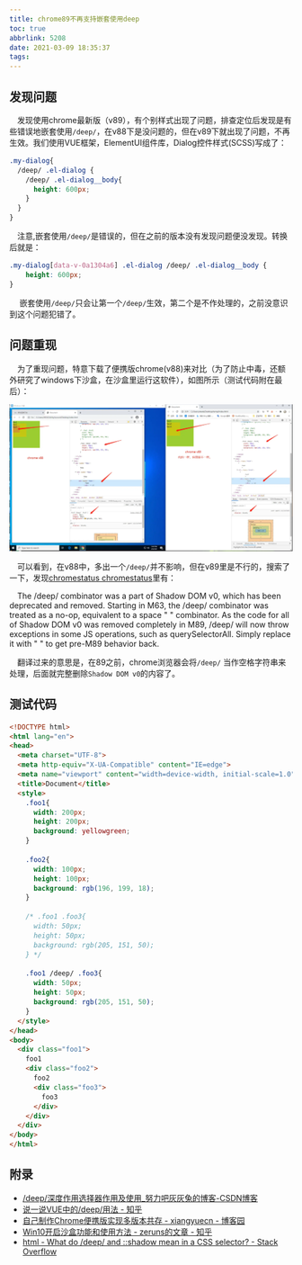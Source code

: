 ```yaml
---
title: chrome89不再支持嵌套使用deep
toc: true
abbrlink: 5208
date: 2021-03-09 18:35:37
tags:
---
```


## 发现问题
&emsp;发现使用chrome最新版（v89），有个别样式出现了问题，排查定位后发现是有些错误地嵌套使用`/deep/`，在v88下是没问题的，但在v89下就出现了问题，不再生效。我们使用VUE框架，ElementUI组件库，Dialog控件样式(SCSS)写成了：

```scss
.my-dialog{
  /deep/ .el-dialog {
    /deep/ .el-dialog__body{
      height: 600px;
    }
  }
}
```
&emsp;注意,嵌套使用`/deep/`是错误的，但在之前的版本没有发现问题便没发现。转换后就是：

```css
.my-dialog[data-v-0a1304a6] .el-dialog /deep/ .el-dialog__body {
    height: 600px;
}
```
&emsp; 嵌套使用`/deep/`只会让第一个`/deep/`生效，第二个是不作处理的，之前没意识到这个问题犯错了。

## 问题重现
&emsp;为了重现问题，特意下载了便携版chrome(v88)来对比（为了防止中毒，还额外研究了windows下沙盒，在沙盒里运行这软件），如图所示（测试代码附在最后）：


![issuehunt提交](/blog_images/未分类/chrome89更新带来的问题.webp)


&emsp;可以看到，在v88中，多出一个`/deep/`并不影响，但在v89里是不行的，搜索了一下，发现[chromestatus chromestatus](https://www.chromestatus.com/feature/6750456638341120)里有：


&emsp;The /deep/ combinator was a part of Shadow DOM v0, which has been deprecated and removed. Starting in M63, the /deep/ combinator was treated as a no-op, equivalent to a space " " combinator. As the code for all of Shadow DOM v0 was removed completely in M89, /deep/ will now throw exceptions in some JS operations, such as querySelectorAll. Simply replace it with " " to get pre-M89 behavior back.

&emsp;翻译过来的意思是，在89之前，chrome浏览器会将`/deep/` 当作空格字符串来处理，后面就完整删除`Shadow DOM v0`的内容了。

## 测试代码
```html
<!DOCTYPE html>
<html lang="en">
<head>
  <meta charset="UTF-8">
  <meta http-equiv="X-UA-Compatible" content="IE=edge">
  <meta name="viewport" content="width=device-width, initial-scale=1.0">
  <title>Document</title>
  <style>
    .foo1{
      width: 200px;
      height: 200px;
      background: yellowgreen;
    }

    .foo2{
      width: 100px;
      height: 100px;
      background: rgb(196, 199, 18);
    }

    /* .foo1 .foo3{
      width: 50px;
      height: 50px;
      background: rgb(205, 151, 50);
    } */

    .foo1 /deep/ .foo3{
      width: 50px;
      height: 50px;
      background: rgb(205, 151, 50);
    }
  </style>
</head>
<body>
  <div class="foo1">
    foo1
    <div class="foo2">
      foo2
      <div class="foo3">
        foo3
      </div>
    </div>
  </div>
</body>
</html>
```


## 附录
- [/deep/深度作用选择器作用及使用_努力吧灰灰兔的博客-CSDN博客](https://blog.csdn.net/weixin_45842655/article/details/103547362)
- [说一说VUE中的/deep/用法 - 知乎](https://zhuanlan.zhihu.com/p/77112977)
- [自己制作Chrome便携版实现多版本共存 - xiangyuecn - 博客园](https://www.cnblogs.com/xiangyuecn/p/10583788.html)
- [Win10开启沙盒功能和使用方法 - zeruns的文章 - 知乎](https://zhuanlan.zhihu.com/p/114057705)
- [html - What do /deep/ and ::shadow mean in a CSS selector? - Stack Overflow](https://stackoverflow.com/questions/25609678/what-do-deep-and-shadow-mean-in-a-css-selector)
